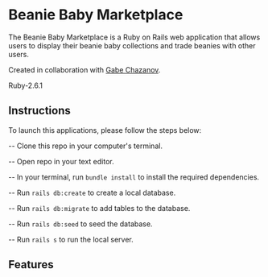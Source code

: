 # Beanie Baby Marketplace

The Beanie Baby Marketplace is a Ruby on Rails web application that allows users to display their beanie baby collections and trade beanies with other users.

Created in collaboration with [Gabe Chazanov](https://github.com/gabechaz).

Ruby-2.6.1

## Instructions

To launch this applications, please follow the steps below:

-- Clone this repo in your computer's terminal.

-- Open repo in your text editor.

-- In your terminal, run `bundle install` to install the required dependencies.

-- Run `rails db:create` to create a local database.

-- Run `rails db:migrate` to add tables to the database.

-- Run `rails db:seed` to seed the database.

-- Run `rails s` to run the local server.

## Features


